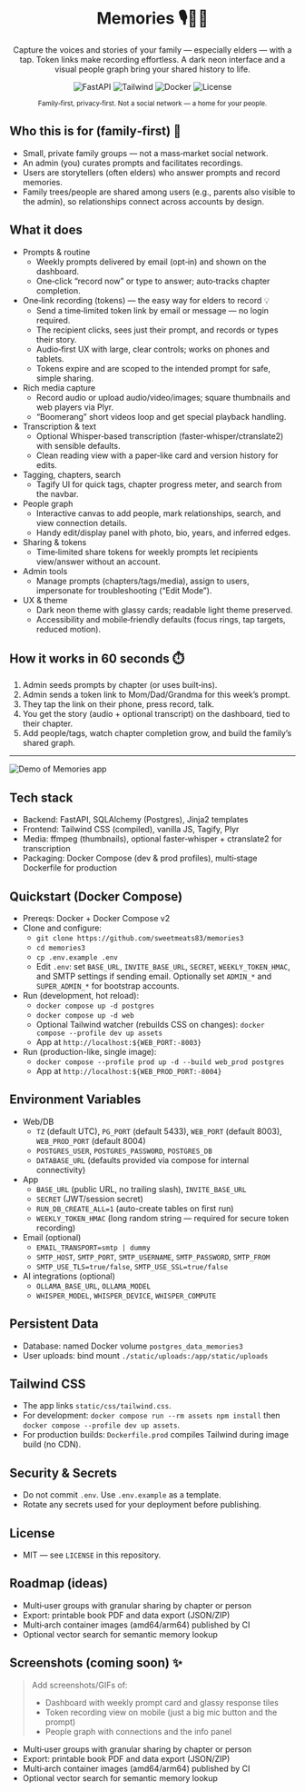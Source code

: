 <div align="center">

# Memories  🎙️🧬📜

<p>
Capture the voices and stories of your family — especially elders — with a tap. Token links make recording effortless. A dark neon interface and a visual people graph bring your shared history to life.
</p>

<p>
  <img alt="FastAPI" src="https://img.shields.io/badge/FastAPI-0.111-009688?logo=fastapi&labelColor=0b4d46" />
  <img alt="Tailwind" src="https://img.shields.io/badge/Tailwind-3.x-38bdf8?logo=tailwindcss&labelColor=0b2532" />
  <img alt="Docker" src="https://img.shields.io/badge/Docker-Compose-2496ED?logo=docker" />
  <img alt="License" src="https://img.shields.io/badge/License-MIT-green" />
</p>

<sub>Family‑first, privacy‑first. Not a social network — a home for your people.</sub>

</div>

## Who this is for (family‑first) 💞

- Small, private family groups — not a mass‑market social network.
- An admin (you) curates prompts and facilitates recordings.
- Users are storytellers (often elders) who answer prompts and record memories.
- Family trees/people are shared among users (e.g., parents also visible to the admin), so relationships connect across accounts by design.

## What it does

- Prompts & routine
  - Weekly prompts delivered by email (opt‑in) and shown on the dashboard.
  - One‑click “record now” or type to answer; auto‑tracks chapter completion.
- One‑link recording (tokens) — the easy way for elders to record 💡
  - Send a time‑limited token link by email or message — no login required.
  - The recipient clicks, sees just their prompt, and records or types their story.
  - Audio‑first UX with large, clear controls; works on phones and tablets.
  - Tokens expire and are scoped to the intended prompt for safe, simple sharing.
- Rich media capture
  - Record audio or upload audio/video/images; square thumbnails and web players via Plyr.
  - “Boomerang” short videos loop and get special playback handling.
- Transcription & text
  - Optional Whisper‑based transcription (faster‑whisper/ctranslate2) with sensible defaults.
  - Clean reading view with a paper‑like card and version history for edits.
- Tagging, chapters, search
  - Tagify UI for quick tags, chapter progress meter, and search from the navbar.
- People graph
  - Interactive canvas to add people, mark relationships, search, and view connection details.
  - Handy edit/display panel with photo, bio, years, and inferred edges.
- Sharing & tokens
  - Time‑limited share tokens for weekly prompts let recipients view/answer without an account.
- Admin tools
  - Manage prompts (chapters/tags/media), assign to users, impersonate for troubleshooting (“Edit Mode”).
- UX & theme
  - Dark neon theme with glassy cards; readable light theme preserved.
  - Accessibility and mobile‑friendly defaults (focus rings, tap targets, reduced motion).

## How it works in 60 seconds ⏱️

1) Admin seeds prompts by chapter (or uses built‑ins).  
2) Admin sends a token link to Mom/Dad/Grandma for this week’s prompt.  
3) They tap the link on their phone, press record, talk.  
4) You get the story (audio + optional transcript) on the dashboard, tied to their chapter.  
5) Add people/tags, watch chapter completion grow, and build the family’s shared graph.

---
![Demo of Memories app](memories.gif)

## Tech stack

- Backend: FastAPI, SQLAlchemy (Postgres), Jinja2 templates
- Frontend: Tailwind CSS (compiled), vanilla JS, Tagify, Plyr
- Media: ffmpeg (thumbnails), optional faster‑whisper + ctranslate2 for transcription
- Packaging: Docker Compose (dev & prod profiles), multi‑stage Dockerfile for production

## Quickstart (Docker Compose)

- Prereqs: Docker + Docker Compose v2
- Clone and configure:
  - `git clone https://github.com/sweetmeats83/memories3`
  - `cd memories3`
  - `cp .env.example .env`
  - Edit `.env`: set `BASE_URL`, `INVITE_BASE_URL`, `SECRET`, `WEEKLY_TOKEN_HMAC`, and SMTP settings if sending email. Optionally set `ADMIN_*` and `SUPER_ADMIN_*` for bootstrap accounts.
- Run (development, hot reload):
  - `docker compose up -d postgres`
  - `docker compose up -d web`
  - Optional Tailwind watcher (rebuilds CSS on changes): `docker compose --profile dev up assets`
  - App at `http://localhost:${WEB_PORT:-8003}`
- Run (production-like, single image):
  - `docker compose --profile prod up -d --build web_prod postgres`
  - App at `http://localhost:${WEB_PROD_PORT:-8004}`

## Environment Variables

- Web/DB
  - `TZ` (default UTC), `PG_PORT` (default 5433), `WEB_PORT` (default 8003), `WEB_PROD_PORT` (default 8004)
  - `POSTGRES_USER`, `POSTGRES_PASSWORD`, `POSTGRES_DB`
  - `DATABASE_URL` (defaults provided via compose for internal connectivity)
- App
  - `BASE_URL` (public URL, no trailing slash), `INVITE_BASE_URL`
  - `SECRET` (JWT/session secret)
  - `RUN_DB_CREATE_ALL=1` (auto-create tables on first run)
  - `WEEKLY_TOKEN_HMAC` (long random string — required for secure token recording)
- Email (optional)
  - `EMAIL_TRANSPORT=smtp | dummy`
  - `SMTP_HOST`, `SMTP_PORT`, `SMTP_USERNAME`, `SMTP_PASSWORD`, `SMTP_FROM`
  - `SMTP_USE_TLS=true/false`, `SMTP_USE_SSL=true/false`
- AI integrations (optional)
  - `OLLAMA_BASE_URL`, `OLLAMA_MODEL`
  - `WHISPER_MODEL`, `WHISPER_DEVICE`, `WHISPER_COMPUTE`

## Persistent Data

- Database: named Docker volume `postgres_data_memories3`
- User uploads: bind mount `./static/uploads:/app/static/uploads`

## Tailwind CSS

- The app links `static/css/tailwind.css`.
- For development: `docker compose run --rm assets npm install` then `docker compose --profile dev up assets`.
- For production builds: `Dockerfile.prod` compiles Tailwind during image build (no CDN).

## Security & Secrets

- Do not commit `.env`. Use `.env.example` as a template.
- Rotate any secrets used for your deployment before publishing.

## License

- MIT — see `LICENSE` in this repository.

## Roadmap (ideas)

- Multi‑user groups with granular sharing by chapter or person
- Export: printable book PDF and data export (JSON/ZIP)
- Multi‑arch container images (amd64/arm64) published by CI
- Optional vector search for semantic memory lookup

## Screenshots (coming soon) ✨

> Add screenshots/GIFs of:
> - Dashboard with weekly prompt card and glassy response tiles
> - Token recording view on mobile (just a big mic button and the prompt)
> - People graph with connections and the info panel


- Multi‑user groups with granular sharing by chapter or person
- Export: printable book PDF and data export (JSON/ZIP)
- Multi‑arch container images (amd64/arm64) published by CI
- Optional vector search for semantic memory lookup
